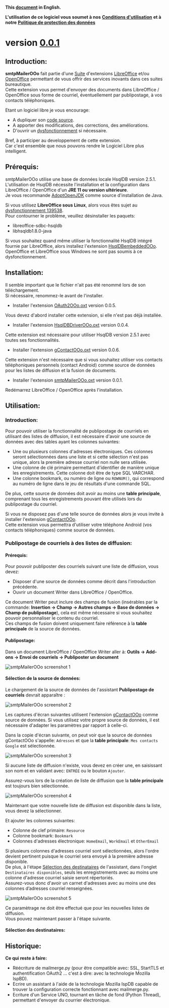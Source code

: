 <!--
╔════════════════════════════════════════════════════════════════════════════════════╗
║                                                                                    ║
║   Copyright (c) 2020 https://prrvchr.github.io                                     ║
║                                                                                    ║
║   Permission is hereby granted, free of charge, to any person obtaining            ║
║   a copy of this software and associated documentation files (the "Software"),     ║
║   to deal in the Software without restriction, including without limitation        ║
║   the rights to use, copy, modify, merge, publish, distribute, sublicense,         ║
║   and/or sell copies of the Software, and to permit persons to whom the Software   ║
║   is furnished to do so, subject to the following conditions:                      ║
║                                                                                    ║
║   The above copyright notice and this permission notice shall be included in       ║
║   all copies or substantial portions of the Software.                              ║
║                                                                                    ║
║   THE SOFTWARE IS PROVIDED "AS IS", WITHOUT WARRANTY OF ANY KIND,                  ║
║   EXPRESS OR IMPLIED, INCLUDING BUT NOT LIMITED TO THE WARRANTIES                  ║
║   OF MERCHANTABILITY, FITNESS FOR A PARTICULAR PURPOSE AND NONINFRINGEMENT.        ║
║   IN NO EVENT SHALL THE AUTHORS OR COPYRIGHT HOLDERS BE LIABLE FOR ANY             ║
║   CLAIM, DAMAGES OR OTHER LIABILITY, WHETHER IN AN ACTION OF CONTRACT,             ║
║   TORT OR OTHERWISE, ARISING FROM, OUT OF OR IN CONNECTION WITH THE SOFTWARE       ║
║   OR THE USE OR OTHER DEALINGS IN THE SOFTWARE.                                    ║
║                                                                                    ║
╚════════════════════════════════════════════════════════════════════════════════════╝
-->
**This [document](https://prrvchr.github.io/smtpMailerOOo) in English.**

**L'utilisation de ce logiciel vous soumet à nos** [**Conditions d'utilisation**](https://prrvchr.github.io/smtpMailerOOo/smtpMailerOOo/registration/TermsOfUse_fr) **et à notre** [**Politique de protection des données**](https://prrvchr.github.io/smtpMailerOOo/smtpMailerOOo/registration/PrivacyPolicy_fr)

# version [0.0.1](https://prrvchr.github.io/smtpMailerOOo/README_fr#historique)

## Introduction:

**smtpMailerOOo** fait partie d'une [Suite](https://prrvchr.github.io/README_fr) d'extensions [LibreOffice](https://fr.libreoffice.org/download/telecharger-libreoffice/) et/ou [OpenOffice](https://www.openoffice.org/fr/Telecharger/) permettant de vous offrir des services inovants dans ces suites bureautique.  
Cette extension vous permet d'envoyer des documents dans LibreOffice / OpenOffice sous forme de courriel, éventuellement par publipostage, à vos contacts téléphoniques.

Etant un logiciel libre je vous encourage:
- A dupliquer son [code source](https://github.com/prrvchr/smtpMailerOOo).
- A apporter des modifications, des corrections, des améliorations.
- D'ouvrir un [dysfonctionnement](https://github.com/prrvchr/smtpMailerOOo/issues/new) si nécessaire.

Bref, à participer au developpement de cette extension.  
Car c'est ensemble que nous pouvons rendre le Logiciel Libre plus intelligent.

## Prérequis:

smtpMailerOOo utilise une base de données locale HsqlDB version 2.5.1.  
L'utilisation de HsqlDB nécessite l'installation et la configuration dans LibreOffice / OpenOffice d'un **JRE 11 ou version ultérieure**.  
Je vous recommande [AdoptOpenJDK](https://adoptopenjdk.net/) comme source d'installation de Java.

Si vous utilisez **LibreOffice sous Linux**, alors vous êtes sujet au [dysfonctionnement 139538](https://bugs.documentfoundation.org/show_bug.cgi?id=139538).  
Pour contourner le problème, veuillez désinstaller les paquets:
- libreoffice-sdbc-hsqldb
- libhsqldb1.8.0-java

Si vous souhaitez quand même utiliser la fonctionnalité HsqlDB intégré fournie par LibreOffice, alors installez l'extension [HsqlDBembeddedOOo](https://prrvchr.github.io/HsqlDBembeddedOOo/README_fr).  
OpenOffice et LibreOffice sous Windows ne sont pas soumis à ce dysfonctionnement.

## Installation:

Il semble important que le fichier n'ait pas été renommé lors de son téléchargement.  
Si nécessaire, renommez-le avant de l'installer.

- Installer l'extension [OAuth2OOo.oxt](https://github.com/prrvchr/OAuth2OOo/raw/master/OAuth2OOo.oxt) version 0.0.5.

Vous devez d'abord installer cette extension, si elle n'est pas déjà installée.

- Installer l'extension [HsqlDBDriverOOo.oxt](https://github.com/prrvchr/HsqlDBDriverOOo/raw/master/HsqlDBDriverOOo.oxt) version 0.0.4.

Cette extension est nécessaire pour utiliser HsqlDB version 2.5.1 avec toutes ses fonctionnalités.

- Installer l'extension [gContactOOo.oxt](https://github.com/prrvchr/gContactOOo/raw/master/gContactOOo.oxt) version 0.0.6.

Cette extension n'est nécessaire que si vous souhaitez utiliser vos contacts téléphoniques personnels (contact Android) comme source de données pour les listes de diffusion et la fusion de documents.

- Installer l'extension [smtpMailerOOo.oxt](https://raw.githubusercontent.com/prrvchr/smtpMailerOOo/master/smtpMailerOOo.oxt) version 0.0.1.

Redémarrez LibreOffice / OpenOffice après l'installation.

## Utilisation:

### Introduction:

Pour pouvoir utiliser la fonctionnalité de publipostage de courriels en utilisant des listes de diffusion, il est nécessaire d'avoir une source de données avec des tables ayant les colonnes suivantes:
- Une ou plusieurs colonnes d'adresses électroniques. Ces colonnes seront sélectionnées dans une liste et si cette sélection n'est pas unique, alors la première adresse courriel non nulle sera utilisée.
- Une colonne de clé primaire permettant d'identifier de manière unique les enregistrements. Cette colonne doit être de type SQL VARCHAR.
- Une colonne bookmark, ou numéro de ligne ou `ROWNUM()`, qui correspond au numéro de ligne dans le jeu de résultats d'une commande SQL.

De plus, cette source de données doit avoir au moins une **table principale**, comprenant tous les enregistrements pouvant être utilisés lors du publipostage du courriel.

Si vous ne disposez pas d'une telle source de données alors je vous invite à installer l'extension [gContactOOo](https://github.com/prrvchr/gContactOOo/raw/master/gContactOOo.oxt).  
Cette extension vous permettra d'utiliser votre téléphone Android (vos contacts téléphoniques) comme source de données.

### Publipostage de courriels à des listes de diffusion:

#### Prérequis:

Pour pouvoir publiposter des courriels suivant une liste de diffusion, vous devez:
- Disposer d'une source de données comme décrit dans l'introduction précédente.
- Ouvrir un document Writer dans LibreOffice / OpenOffice.

Ce document Writer peut inclure des champs de fusion (insérables par la commande: **Insertion -> Champ -> Autres champs -> Base de données -> Champ de publipostage**), cela est même nécessaire si vous souhaitez pouvoir personnaliser le contenu du courriel.  
Ces champs de fusion doivent uniquement faire référence à la **table principale** de la source de données.

#### Publipostage:

Dans un document LibreOffice / OpenOffice Writer aller à: **Outils -> Add-ons -> Envoi de courriels -> Publiposter un document**

![smtpMailerOOo screenshot 1](smtpMailerOOo-1_fr.png)

#### Sélection de la source de données:

Le chargement de la source de données de l'assistant **Publipostage de courriels** devrait apparaître :

![smtpMailerOOo screenshot 2](smtpMailerOOo-2_fr.png)

Les captures d'écran suivantes utilisent l'extension [gContactOOo](https://github.com/prrvchr/gContactOOo/raw/master/gContactOOo.oxt) comme source de données. Si vous utilisez votre propre source de données, il est nécessaire d'adapter les paramètres par rapport à celle-ci. 

Dans la copie d'écran suivante, on peut voir que la source de données gContactOOo s'appelle: `Adresses` et que la **table principale**: `Mes contacts Google` est sélectionnée.

![smtpMailerOOo screenshot 3](smtpMailerOOo-3_fr.png)

Si aucune liste de diffusion n'existe, vous devez en créer une, en saisissant son nom et en validant avec: `ENTRÉE` ou le bouton `Ajouter`.

Assurez-vous lors de la création de liste de diffusion que la **table principale** est toujours bien sélectionnée.

![smtpMailerOOo screenshot 4](smtpMailerOOo-4_fr.png)

Maintenant que votre nouvelle liste de diffusion est disponible dans la liste, vous devez la sélectionner.

Et ajouter les colonnes suivantes:
- Colonne de clef primaire: `Resource`
- Colonne bookmark: `Bookmark`
- Colonnes d'adresses électronique: `HomeEmail`, `WorkEmail` et `OtherEmail`

Si plusieurs colonnes d'adresses courriel sont sélectionnées, alors l'ordre devient pertinent puisque le courriel sera envoyé à la première adresse disponible.  
De plus, à l'étape [Sélection des destinataires](https://prrvchr.github.io/smtpMailerOOo/README_fr#sélection-des-destinataires) de l'assistant, dans l'onglet `Destinataires disponibles`, seuls les enregistrements avec au moins une colonne d'adresse courriel saisie seront répertoriés.  
Assurez-vous donc d'avoir un carnet d'adresses avec au moins une des colonnes d’adresses courriel renseignées.

![smtpMailerOOo screenshot 5](smtpMailerOOo-5_fr.png)

Ce paramètrage ne doit être effectué que pour les nouvelles listes de diffusion.  
Vous pouvez maintenant passer à l'étape suivante.

#### Sélection des destinataires:

## Historique:

**Ce qui reste à faire:**

- Réécriture de mailmerge.py (pour être compatible avec: SSL, StartTLS et authentification OAuth2 ... c'est à dire: avec la technologie Mozilla IspBD).
- Ecrire un assistant à l'aide de la technologie Mozilla IspDB capable de trouver la configuration correcte fonctionnant avec mailmerge.py.
- Ecriture d'un Service UNO, tournant en tâche de fond (Python Thread), permettant d'envoyer du courrier électronique.
